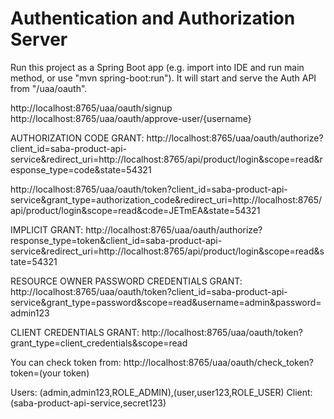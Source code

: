 # Authentication and Authorization Server

Run this project as a Spring Boot app (e.g. import into IDE and run
main method, or use "mvn spring-boot:run"). It will start and serve 
the Auth API from "/uaa/oauth".

http://localhost:8765/uaa/oauth/signup
http://localhost:8765/uaa/oauth/approve-user/{username}

AUTHORIZATION CODE GRANT:
http://localhost:8765/uaa/oauth/authorize?client_id=saba-product-api-service&redirect_uri=http://localhost:8765/api/product/login&scope=read&response_type=code&state=54321

http://localhost:8765/uaa/oauth/token?client_id=saba-product-api-service&grant_type=authorization_code&redirect_uri=http://localhost:8765/api/product/login&scope=read&code=JETmEA&state=54321

IMPLICIT GRANT:
http://localhost:8765/uaa/oauth/authorize?response_type=token&client_id=saba-product-api-service&redirect_uri=http://localhost:8765/api/product/login&scope=read&state=54321

RESOURCE OWNER PASSWORD CREDENTIALS GRANT:
http://localhost:8765/uaa/oauth/token?client_id=saba-product-api-service&grant_type=password&scope=read&username=admin&password=admin123

CLIENT CREDENTIALS GRANT:
http://localhost:8765/uaa/oauth/token?grant_type=client_credentials&scope=read

You can check token from:
http://localhost:8765/uaa/oauth/check_token?token=(your token)

Users: (admin,admin123,ROLE_ADMIN),(user,user123,ROLE_USER)
Client: (saba-product-api-service,secret123)